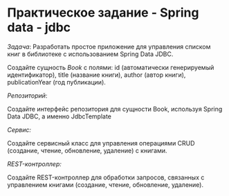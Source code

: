 # Практическое задание - Spring data - jdbc
_Задача_: Разработать простое приложение для управления списком книг в библиотеке с использованием Spring Data JDBC.


Создайте сущность _Book_ с полями: id (автоматически генерируемый идентификатор), title (название книги), author (автор книги), publicationYear (год публикации).

*Репозиторий*:

Создайте интерфейс репозитория для сущности Book, используя Spring Data JDBC, а именно JdbcTemplate

*Сервис:*

Создайте сервисный класс для управления операциями CRUD (создание, чтение, обновление, удаление) с книгами.

*REST-контроллер:*

Создайте REST-контроллер для обработки запросов, связанных с управлением книгами (создание, чтение, обновление, удаление).